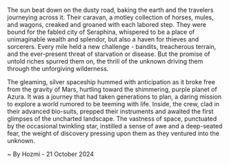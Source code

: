 
The sun beat down on the dusty road, baking the earth and the travelers journeying across it. Their caravan, a motley collection of horses, mules, and wagons, creaked and groaned with each labored step. They were bound for the fabled city of Seraphina, whispered to be a place of unimaginable wealth and splendor, but also a haven for thieves and sorcerers.  Every mile held a new challenge - bandits, treacherous terrain, and the ever-present threat of starvation or disease. But the promise of untold riches spurred them on, the thrill of the unknown driving them through the unforgiving wilderness. 

The gleaming, silver spaceship hummed with anticipation as it broke free from the gravity of Mars, hurtling toward the shimmering, purple planet of Azura.  It was a journey that had taken generations to plan, a daring mission to explore a world rumored to be teeming with life. Inside, the crew, clad in their advanced bio-suits, prepped their instruments and awaited the first glimpses of the uncharted landscape. The vastness of space, punctuated by the occasional twinkling star, instilled a sense of awe and a deep-seated fear, the weight of discovery pressing upon them as they ventured into the unknown. 

~ By Hozmi - 21 October 2024
